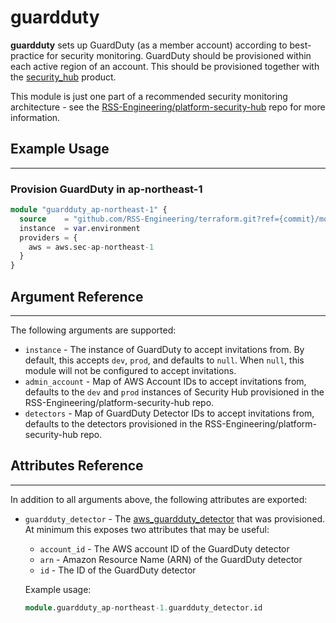 # guardduty

**guardduty** sets up GuardDuty (as a member account) according to best-practice for security monitoring. GuardDuty should be provisioned within each active region of an account. This should be provisioned together with the [security_hub](./security_hub.md) product.

This module is just one part of a recommended security monitoring architecture - see the [RSS-Engineering/platform-security-hub](https://github.com/RSS-Engineering/platform-security-hub) repo for more information.

## Example Usage

---

### Provision GuardDuty in ap-northeast-1

```terraform
module "guardduty_ap-northeast-1" {
  source    = "github.com/RSS-Engineering/terraform.git?ref={commit}/modules/guardduty"
  instance  = var.environment
  providers = {
    aws = aws.sec-ap-northeast-1
  }
}
```

## Argument Reference

---

The following arguments are supported:

- `instance` - The instance of GuardDuty to accept invitations from. By default, this accepts `dev`, `prod`, and defaults to `null`. When `null`, this module will not be configured to accept invitations.
- `admin_account` - Map of AWS Account IDs to accept invitations from, defaults to the `dev` and `prod` instances of Security Hub provisioned in the RSS-Engineering/platform-security-hub repo.
- `detectors` - Map of GuardDuty Detector IDs to accept invitations from, defaults to the detectors provisioned in the RSS-Engineering/platform-security-hub repo.

## Attributes Reference

---

In addition to all arguments above, the following attributes are exported:

- `guardduty_detector` - The [aws_guardduty_detector](https://registry.terraform.io/providers/hashicorp/aws/latest/docs/resources/guardduty_detector) that was provisioned. At minimum this exposes two attributes that may be useful:

  - `account_id` - The AWS account ID of the GuardDuty detector
  - `arn` - Amazon Resource Name (ARN) of the GuardDuty detector
  - `id` - The ID of the GuardDuty detector

  Example usage:

  ```terraform
  module.guardduty_ap-northeast-1.guardduty_detector.id
  ```
